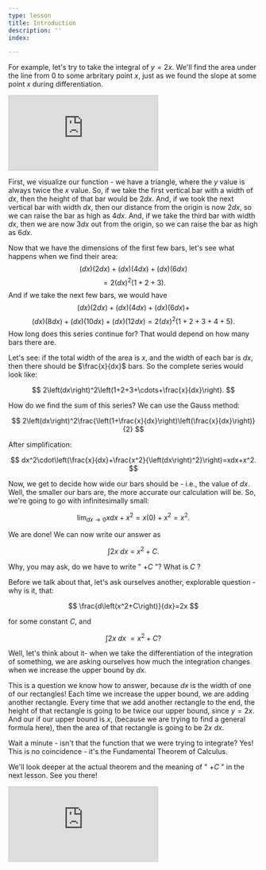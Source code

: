 ```yaml
---
type: lesson
title: Introduction
description: ''
index: 

---
```

For example, let's try to take the integral of $y=2x.$ We'll find the area under the line from $0$ to some arbritary point $x,$ just as we found the slope at some point $x$ during differentiation.

<iframe src="https://www.desmos.com/calculator/zje3tcej79?embed" class="graph" style="border: 1px solid #ccc" frameborder=0></iframe>

First, we visualize our function - we have a triangle, where the $y$ value is always twice the $x$ value. So, if we take the first vertical bar with a width of $dx,$ then the height of that bar would be $2dx.$ And, if we took the next vertical bar with width $dx,$ then our distance from the origin is now $2dx,$ so we can raise the bar as high as $4dx.$ And, if we take the third bar with width $dx,$ then we are now $3dx$ out from the origin, so we can raise the bar as high as $6dx.$

Now that we have the dimensions of the first few bars, let's see what happens when we find their area:  
$$ 
\left(dx\right)\left(2dx\right)+\left(dx\right)\left(4dx\right)+\left(dx\right)\left(6dx\right)
$$
$$
=2\left(dx\right)^2\left(1+2+3\right). 
$$ 
And if we take the next few bars, we would have  
$$
\left(dx\right)\left(2dx\right)+\left(dx\right)\left(4dx\right)+\left(dx\right)\left(6dx\right)+
$$
$$
\left(dx\right)\left(8dx\right)+\left(dx\right)\left(10dx\right)+\left(dx\right)\left(12dx\right)=2\left(dx\right)^2\left(1+2+3+4+5\right).
$$
How long does this series continue for? That would depend on how many bars there are.

Let's see: if the total width of the area is $x,$ and the width of each bar is $dx,$ then there should be $\frac{x}{dx}$ bars. So the complete series would look like: 

$$
2\left(dx\right)^2\left(1+2+3+\cdots+\frac{x}{dx}\right).
$$

How do we find the sum of this series? We can use the Gauss method:

$$
2\left(dx\right)^2\frac{\left(1+\frac{x}{dx}\right)\left(\frac{x}{dx}\right)}{2}
$$ 

After simplification:  

$$
dx^2\cdot\left(\frac{x}{dx}+\frac{x^2}{\left(dx\right)^2}\right)=xdx+x^2.
$$ 

Now, we get to decide how wide our bars should be - i.e., the value of $dx.$ Well, the smaller our bars are, the more accurate our calculation will be. So, we're going to go with infinitesimally small: 

$$
\lim_{dx\to0}xdx+x^2=x\left(0\right)+x^2=x^2.
$$ 

We are done! We can now write our answer as 

$$
\int2x\ dx\ =\ x^2+C.
$$

Why, you may ask, do we have to write " $+C$ "? What is $C$ ?

Before we talk about that, let's ask ourselves another, explorable question - why is it, that: 

$$
\frac{d\left(x^2+C\right)}{dx}=2x
$$

for some constant $C,$ and

$$
\int2x\ dx\ =x^2+C?
$$

Well, let's think about it- when we take the differentiation of the integration of something, we are asking ourselves how much the integration changes when we increase the upper bound by $dx.$ 

This is a question we know how to answer, because $dx$ is the width of one of our rectangles! Each time we increase the upper bound, we are adding another rectangle. Every time that we add another rectangle to the end, the height of that rectangle is going to be twice our upper bound, since $y=2x.$ And our if our upper bound is $x,$ (because we are trying to find a general formula here), then the area of that rectangle is going to be $2x\ dx.$

Wait a minute - isn't that the function that we were trying to integrate? Yes! This is no coincidence - it's the Fundamental Theorem of Calculus.

We'll look deeper at the actual theorem and the meaning of " $+C$ " in the next lesson. See you there!

<iframe src="https://www.desmos.com/calculator/amkurcx8el?embed" class="graph" style="border: 1px solid #ccc" frameborder=0></iframe>

